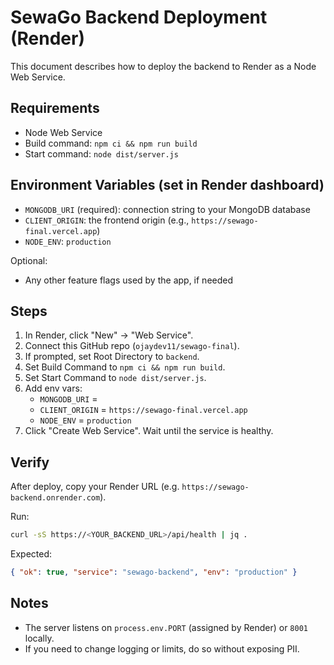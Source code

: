 # SewaGo Backend Deployment (Render)

This document describes how to deploy the backend to Render as a Node Web Service.

## Requirements
- Node Web Service
- Build command: `npm ci && npm run build`
- Start command: `node dist/server.js`

## Environment Variables (set in Render dashboard)
- `MONGODB_URI` (required): connection string to your MongoDB database
- `CLIENT_ORIGIN`: the frontend origin (e.g., `https://sewago-final.vercel.app`)
- `NODE_ENV`: `production`

Optional:
- Any other feature flags used by the app, if needed

## Steps
1. In Render, click "New" → "Web Service".
2. Connect this GitHub repo (`ojaydev11/sewago-final`).
3. If prompted, set Root Directory to `backend`.
4. Set Build Command to `npm ci && npm run build`.
5. Set Start Command to `node dist/server.js`.
6. Add env vars:
   - `MONGODB_URI` = <provide value>
   - `CLIENT_ORIGIN` = `https://sewago-final.vercel.app`
   - `NODE_ENV` = `production`
7. Click "Create Web Service". Wait until the service is healthy.

## Verify
After deploy, copy your Render URL (e.g. `https://sewago-backend.onrender.com`).

Run:
```bash
curl -sS https://<YOUR_BACKEND_URL>/api/health | jq .
```
Expected:
```json
{ "ok": true, "service": "sewago-backend", "env": "production" }
```

## Notes
- The server listens on `process.env.PORT` (assigned by Render) or `8001` locally.
- If you need to change logging or limits, do so without exposing PII.